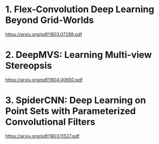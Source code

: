 # 1. Flex-Convolution Deep Learning Beyond Grid-Worlds
 https://arxiv.org/pdf/1803.07289.pdf
# 2. DeepMVS: Learning Multi-view Stereopsis
 https://arxiv.org/pdf/1804.00650.pdf
# 3. SpiderCNN: Deep Learning on Point Sets with Parameterized Convolutional Filters
 https://arxiv.org/pdf/1803.11527.pdf
